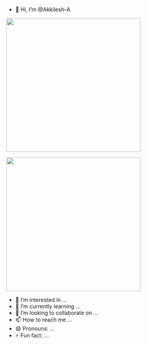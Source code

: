 - 👋 Hi, I’m @Akkilesh-A

<p>
  <img src="https://api.vaunt.dev/v1/github/entities/{{Spacecentre}}/achievements?format=svg&limit=3" width="350" />
</p>
<p>
  <img src="https://api.vaunt.dev/v1/github/entities/{{Akkilesh-A}}/achievements?format=svg&limit=3" width="350" />
</p>


  
- 👀 I’m interested in ...
- 🌱 I’m currently learning ...
- 💞️ I’m looking to collaborate on ...
- 📫 How to reach me ...
- 😄 Pronouns: ...
- ⚡ Fun fact: ...

<!---
Akkilesh-A/Akkilesh-A is a ✨ special ✨ repository because its `README.md` (this file) appears on your GitHub profile.
You can click the Preview link to take a look at your changes.
--->
